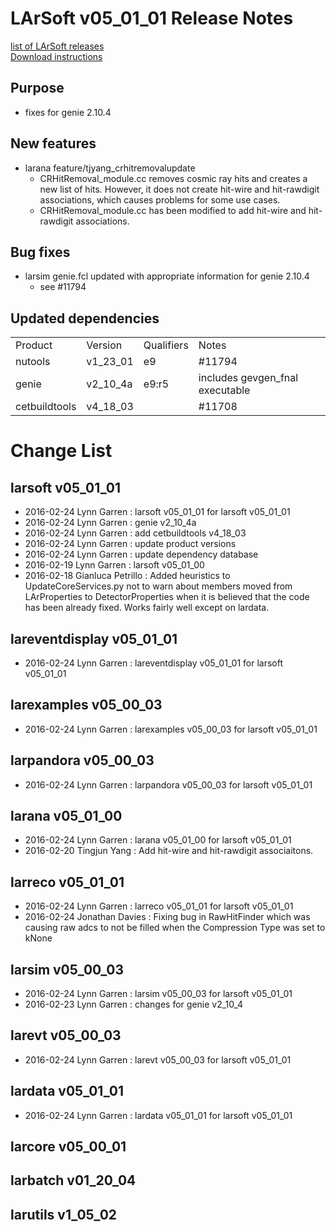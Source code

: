 # LArSoft v05_01_01 Release Notes



[list of LArSoft releases](LArSoft_release_list)  
[Download instructions](https://scisoft.fnal.gov/scisoft/bundles/larsoft/v05_01_01/larsoft-v05_01_01.html)

## Purpose

-   fixes for genie 2.10.4

## New features

-   larana feature/tjyang_crhitremovalupdate
    -   CRHitRemoval_module.cc removes cosmic ray hits and creates a new list of hits. However, it does not create hit-wire and hit-rawdigit associations, which causes problems for some use cases.
    -   CRHitRemoval_module.cc has been modified to add hit-wire and hit-rawdigit associations.

## Bug fixes

-   larsim genie.fcl updated with appropriate information for genie 2.10.4
    -   see \#11794

## Updated dependencies

|               |          |            |                                 |
|---------------|----------|------------|---------------------------------|
| Product       | Version  | Qualifiers | Notes                           |
| nutools       | v1_23_01 | e9         | \#11794                         |
| genie         | v2_10_4a | e9:r5      | includes gevgen_fnal executable |
| cetbuildtools | v4_18_03 |            | \#11708                         |

# Change List

## larsoft v05_01_01

-   2016-02-24 Lynn Garren : larsoft v05_01_01 for larsoft v05_01_01
-   2016-02-24 Lynn Garren : genie v2_10_4a
-   2016-02-24 Lynn Garren : add cetbuildtools v4_18_03
-   2016-02-24 Lynn Garren : update product versions
-   2016-02-24 Lynn Garren : update dependency database
-   2016-02-19 Lynn Garren : larsoft v05_01_00
-   2016-02-18 Gianluca Petrillo : Added heuristics to UpdateCoreServices.py not to warn about members moved from LArProperties to DetectorProperties when it is believed that the code has been already fixed. Works fairly well except on lardata.

## lareventdisplay v05_01_01

-   2016-02-24 Lynn Garren : lareventdisplay v05_01_01 for larsoft v05_01_01

## larexamples v05_00_03

-   2016-02-24 Lynn Garren : larexamples v05_00_03 for larsoft v05_01_01

## larpandora v05_00_03

-   2016-02-24 Lynn Garren : larpandora v05_00_03 for larsoft v05_01_01

## larana v05_01_00

-   2016-02-24 Lynn Garren : larana v05_01_00 for larsoft v05_01_01
-   2016-02-20 Tingjun Yang : Add hit-wire and hit-rawdigit associaitons.

## larreco v05_01_01

-   2016-02-24 Lynn Garren : larreco v05_01_01 for larsoft v05_01_01
-   2016-02-24 Jonathan Davies : Fixing bug in RawHitFinder which was causing raw adcs to not be filled when the Compression Type was set to kNone

## larsim v05_00_03

-   2016-02-24 Lynn Garren : larsim v05_00_03 for larsoft v05_01_01
-   2016-02-23 Lynn Garren : changes for genie v2_10_4

## larevt v05_00_03

-   2016-02-24 Lynn Garren : larevt v05_00_03 for larsoft v05_01_01

## lardata v05_01_01

-   2016-02-24 Lynn Garren : lardata v05_01_01 for larsoft v05_01_01

## larcore v05_00_01

## larbatch v01_20_04

## larutils v1_05_02
